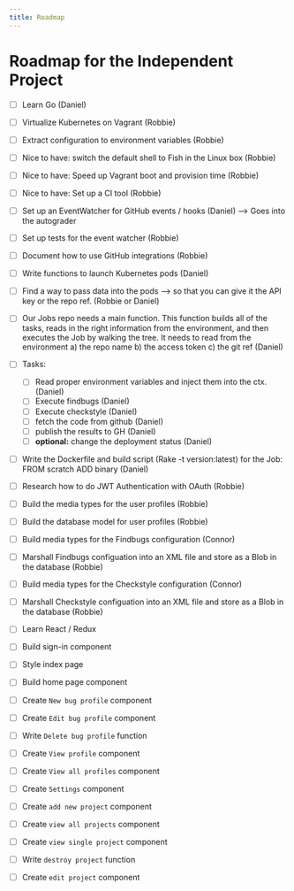 ```yaml
---
title: Roadmap
---
```


# Roadmap for the Independent Project

- [ ] Learn Go (Daniel)
- [ ] Virtualize Kubernetes on Vagrant (Robbie)
- [ ] Extract configuration to environment variables (Robbie)
- [ ] Nice to have: switch the default shell to Fish in the Linux box (Robbie)
- [ ] Nice to have: Speed up Vagrant boot and provision time (Robbie)
- [ ] Nice to have: Set up a CI tool (Robbie)

- [ ] Set up an EventWatcher for GitHub events / hooks (Daniel) --> Goes into the autograder
- [ ] Set up tests for the event watcher (Robbie)
- [ ] Document how to use GitHub integrations (Robbie)
- [ ] Write functions to launch Kubernetes pods (Daniel)
- [ ] Find a way to pass data into the pods --> so that you can give it the API key or the repo ref. (Robbie or Daniel)
- [ ] Our Jobs repo needs a main function. This function builds all of the tasks, reads in the right information from the environment, and then executes the Job by walking the tree. It needs to read from the environment a) the repo name b) the access token c) the git ref (Daniel)
- [ ] Tasks: 
    - [ ] Read proper environment variables and inject them into the ctx. (Daniel)
    - [ ] Execute findbugs (Daniel)
    - [ ] Execute checkstyle (Daniel)
    - [ ] fetch the code from github (Daniel)
    - [ ] publish the results to GH (Daniel)
    - [ ] **optional:** change the deployment status (Daniel)
- [ ] Write the Dockerfile and build script (Rake -t version:latest) for the Job: FROM scratch ADD binary (Daniel)

- [ ] Research how to do JWT Authentication with OAuth (Robbie)
- [ ] Build the media types for the user profiles (Robbie)
- [ ] Build the database model for user profiles (Robbie)
- [ ] Build media types for the Findbugs configuration (Connor)
- [ ] Marshall Findbugs configuation into an XML file and store as a Blob in the database (Robbie)
- [ ] Build media types for the Checkstyle configuration (Connor)
- [ ] Marshall Checkstyle configuation into an XML file and store as a Blob in the database (Robbie)

- [ ] Learn React / Redux
- [ ] Build sign-in component
- [ ] Style index page
- [ ] Build home page component
- [ ] Create `New bug profile` component
- [ ] Create `Edit bug profile` component 
- [ ] Write `Delete bug profile` function
- [ ] Create `View profile` component
- [ ] Create `View all profiles` component
- [ ] Create `Settings` component
- [ ] Create `add new project` component
- [ ] Create `view all projects` component
- [ ] Create `view single project` component
- [ ] Write `destroy project` function
- [ ] Create `edit project` component
